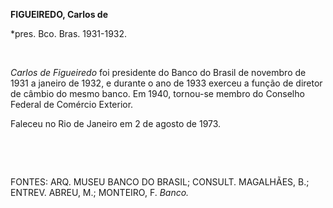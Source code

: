 **FIGUEIREDO, Carlos de**

\*pres. Bco. Bras. 1931-1932.

 

*Carlos de Figueiredo* foi presidente do Banco do Brasil de novembro de
1931 a janeiro de 1932, e durante o ano de 1933 exerceu a função de
diretor de câmbio do mesmo banco. Em 1940, tornou-se membro do Conselho
Federal de Comércio Exterior.

Faleceu no Rio de Janeiro em 2 de agosto de 1973.

 

 

FONTES: ARQ. MUSEU BANCO DO BRASIL; CONSULT. MAGALHÃES, B.; ENTREV.
ABREU, M.; MONTEIRO, F. *Banco.*

 
